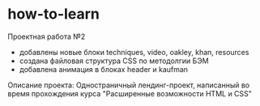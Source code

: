 # how-to-learn
Проектная работа №2

* добавлены новые блоки techniques, video, oakley, khan, resources
* создана файловая структура CSS по методолгии БЭМ
* добавлена анимация в блоках header и kaufman

Описание проекта:
Одностраничный лендинг-проект, написанный во время прохождения курса "Расширенные возможности HTML и CSS"

